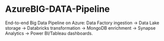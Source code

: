 # AzureBIG-DATA-Pipeline
End-to-end Big Data Pipeline on Azure: Data Factory ingestion → Data Lake storage → Databricks transformation → MongoDB enrichment → Synapse Analytics → Power BI/Tableau dashboards.
